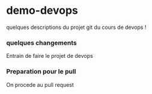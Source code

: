 # demo-devops
quelques descriptions du projet git du cours de devops !

### quelques changements
Entrain de faire le projet de devops

### Preparation pour le pull
On procede au pull request
